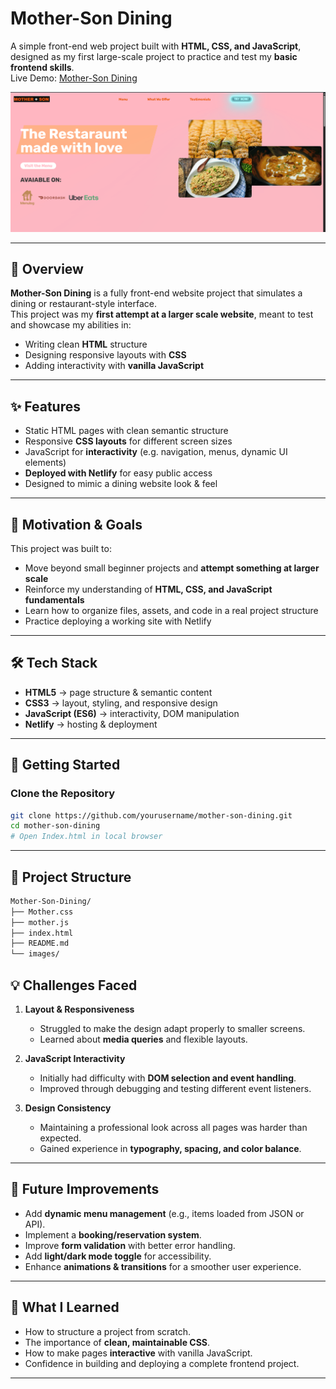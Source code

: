 # Mother-Son Dining
A simple front-end web project built with **HTML, CSS, and JavaScript**, designed as my first large-scale project to practice and test my **basic frontend skills**.  
Live Demo: [Mother-Son Dining](https://mother-son-dining.netlify.app/)

![Screenshot of Mother-Son Dining](https://github.com/Raeef-Chowdhury/Mother-and-Son-Dining/blob/master/Screenshot%202025-10-03%20113226.png?raw=true)

---



## 🌟 Overview
**Mother-Son Dining** is a fully front-end website project that simulates a dining or restaurant-style interface.  
This project was my **first attempt at a larger scale website**, meant to test and showcase my abilities in:
- Writing clean **HTML** structure  
- Designing responsive layouts with **CSS**  
- Adding interactivity with **vanilla JavaScript**

---

## ✨ Features
- Static HTML pages with clean semantic structure  
- Responsive **CSS layouts** for different screen sizes  
- JavaScript for **interactivity** (e.g. navigation, menus, dynamic UI elements)  
- **Deployed with Netlify** for easy public access  
- Designed to mimic a dining website look & feel  

---

## 🎯 Motivation & Goals
This project was built to:
- Move beyond small beginner projects and **attempt something at larger scale**  
- Reinforce my understanding of **HTML, CSS, and JavaScript fundamentals**  
- Learn how to organize files, assets, and code in a real project structure  
- Practice deploying a working site with Netlify  

---

## 🛠️ Tech Stack
- **HTML5** → page structure & semantic content  
- **CSS3** → layout, styling, and responsive design  
- **JavaScript (ES6)** → interactivity, DOM manipulation  
- **Netlify** → hosting & deployment  

---

## 🚀 Getting Started

### Clone the Repository
```bash
git clone https://github.com/yourusername/mother-son-dining.git
cd mother-son-dining
# Open Index.html in local browser
```

---
## 📂 Project Structure

```markdown
Mother-Son-Dining/
├── Mother.css
├── mother.js
├── index.html
├── README.md
└── images/
```
## 💡 Challenges Faced
1. **Layout & Responsiveness**  
   - Struggled to make the design adapt properly to smaller screens.  
   - Learned about **media queries** and flexible layouts.  

2. **JavaScript Interactivity**  
   - Initially had difficulty with **DOM selection and event handling**.  
   - Improved through debugging and testing different event listeners.  

3. **Design Consistency**  
   - Maintaining a professional look across all pages was harder than expected.  
   - Gained experience in **typography, spacing, and color balance**.  

---

## 🔮 Future Improvements
- Add **dynamic menu management** (e.g., items loaded from JSON or API).  
- Implement a **booking/reservation system**.  
- Improve **form validation** with better error handling.  
- Add **light/dark mode toggle** for accessibility.  
- Enhance **animations & transitions** for a smoother user experience.  

---

## 📖 What I Learned
- How to structure a project from scratch.  
- The importance of **clean, maintainable CSS**.  
- How to make pages **interactive** with vanilla JavaScript.  
- Confidence in building and deploying a complete frontend project.  

---

